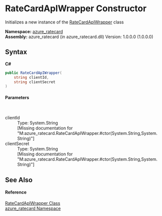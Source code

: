 # RateCardApIWrapper Constructor 
 

Initializes a new instance of the <a href="T_azure_ratecard_RateCardApIWrapper.md">RateCardApIWrapper</a> class

**Namespace:**&nbsp;<a href="N_azure_ratecard.md">azure_ratecard</a><br />**Assembly:**&nbsp;azure_ratecard (in azure_ratecard.dll) Version: 1.0.0.0 (1.0.0.0)

## Syntax

**C#**<br />
``` C#
public RateCardApIWrapper(
	string clientId,
	string clientSecret
)
```


#### Parameters
&nbsp;<dl><dt>clientId</dt><dd>Type: System.String<br />\[Missing <param name="clientId"/> documentation for "M:azure_ratecard.RateCardApIWrapper.#ctor(System.String,System.String)"\]</dd><dt>clientSecret</dt><dd>Type: System.String<br />\[Missing <param name="clientSecret"/> documentation for "M:azure_ratecard.RateCardApIWrapper.#ctor(System.String,System.String)"\]</dd></dl>

## See Also


#### Reference
<a href="T_azure_ratecard_RateCardApIWrapper.md">RateCardApIWrapper Class</a><br /><a href="N_azure_ratecard.md">azure_ratecard Namespace</a><br />